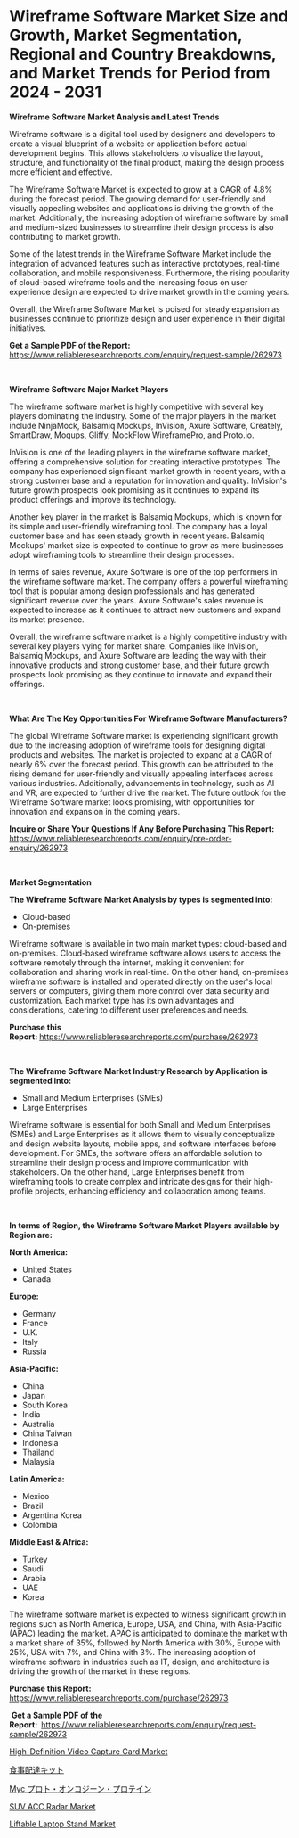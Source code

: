 <p><h1>Wireframe Software Market Size and Growth, Market Segmentation, Regional and Country Breakdowns, and Market Trends for Period from 2024 -  2031</h1></p><p><strong>Wireframe Software Market Analysis and Latest Trends</strong></p>
<p><p>Wireframe software is a digital tool used by designers and developers to create a visual blueprint of a website or application before actual development begins. This allows stakeholders to visualize the layout, structure, and functionality of the final product, making the design process more efficient and effective.</p><p>The Wireframe Software Market is expected to grow at a CAGR of 4.8% during the forecast period. The growing demand for user-friendly and visually appealing websites and applications is driving the growth of the market. Additionally, the increasing adoption of wireframe software by small and medium-sized businesses to streamline their design process is also contributing to market growth.</p><p>Some of the latest trends in the Wireframe Software Market include the integration of advanced features such as interactive prototypes, real-time collaboration, and mobile responsiveness. Furthermore, the rising popularity of cloud-based wireframe tools and the increasing focus on user experience design are expected to drive market growth in the coming years.</p><p>Overall, the Wireframe Software Market is poised for steady expansion as businesses continue to prioritize design and user experience in their digital initiatives.</p></p>
<p><strong>Get a Sample PDF of the Report:&nbsp;</strong> <a href="https://www.reliableresearchreports.com/enquiry/request-sample/262973">https://www.reliableresearchreports.com/enquiry/request-sample/262973</a></p>
<p>&nbsp;</p>
<p><strong>Wireframe Software Major Market Players</strong></p>
<p><p>The wireframe software market is highly competitive with several key players dominating the industry. Some of the major players in the market include NinjaMock, Balsamiq Mockups, InVision, Axure Software, Creately, SmartDraw, Moqups, Gliffy, MockFlow WireframePro, and Proto.io. </p><p>InVision is one of the leading players in the wireframe software market, offering a comprehensive solution for creating interactive prototypes. The company has experienced significant market growth in recent years, with a strong customer base and a reputation for innovation and quality. InVision's future growth prospects look promising as it continues to expand its product offerings and improve its technology.</p><p>Another key player in the market is Balsamiq Mockups, which is known for its simple and user-friendly wireframing tool. The company has a loyal customer base and has seen steady growth in recent years. Balsamiq Mockups' market size is expected to continue to grow as more businesses adopt wireframing tools to streamline their design processes.</p><p>In terms of sales revenue, Axure Software is one of the top performers in the wireframe software market. The company offers a powerful wireframing tool that is popular among design professionals and has generated significant revenue over the years. Axure Software's sales revenue is expected to increase as it continues to attract new customers and expand its market presence.</p><p>Overall, the wireframe software market is a highly competitive industry with several key players vying for market share. Companies like InVision, Balsamiq Mockups, and Axure Software are leading the way with their innovative products and strong customer base, and their future growth prospects look promising as they continue to innovate and expand their offerings.</p></p>
<p>&nbsp;</p>
<p><strong>What Are The Key Opportunities For Wireframe Software Manufacturers?</strong></p>
<p><p>The global Wireframe Software market is experiencing significant growth due to the increasing adoption of wireframe tools for designing digital products and websites. The market is projected to expand at a CAGR of nearly 6% over the forecast period. This growth can be attributed to the rising demand for user-friendly and visually appealing interfaces across various industries. Additionally, advancements in technology, such as AI and VR, are expected to further drive the market. The future outlook for the Wireframe Software market looks promising, with opportunities for innovation and expansion in the coming years.</p></p>
<p><strong>Inquire or Share Your Questions If Any Before Purchasing This Report:</strong> <a href="https://www.reliableresearchreports.com/enquiry/pre-order-enquiry/262973">https://www.reliableresearchreports.com/enquiry/pre-order-enquiry/262973</a></p>
<p>&nbsp;</p>
<p><strong>Market Segmentation</strong></p>
<p><strong>The Wireframe Software Market Analysis by types is segmented into:</strong></p>
<p><ul><li>Cloud-based</li><li>On-premises</li></ul></p>
<p><p>Wireframe software is available in two main market types: cloud-based and on-premises. Cloud-based wireframe software allows users to access the software remotely through the internet, making it convenient for collaboration and sharing work in real-time. On the other hand, on-premises wireframe software is installed and operated directly on the user's local servers or computers, giving them more control over data security and customization. Each market type has its own advantages and considerations, catering to different user preferences and needs.</p></p>
<p><strong>Purchase this Report:&nbsp;</strong><a href="https://www.reliableresearchreports.com/purchase/262973">https://www.reliableresearchreports.com/purchase/262973</a></p>
<p>&nbsp;</p>
<p><strong>The Wireframe Software Market Industry Research by Application is segmented into:</strong></p>
<p><ul><li>Small and Medium Enterprises (SMEs)</li><li>Large Enterprises</li></ul></p>
<p><p>Wireframe software is essential for both Small and Medium Enterprises (SMEs) and Large Enterprises as it allows them to visually conceptualize and design website layouts, mobile apps, and software interfaces before development. For SMEs, the software offers an affordable solution to streamline their design process and improve communication with stakeholders. On the other hand, Large Enterprises benefit from wireframing tools to create complex and intricate designs for their high-profile projects, enhancing efficiency and collaboration among teams.</p></p>
<p>&nbsp;</p>
<p><strong>In terms of Region, the Wireframe Software Market Players available by Region are:</strong></p>
<p>
    <p> <strong> North America: </strong>
        <ul>
            <li>United States</li>
            <li>Canada</li>
        </ul>
        </p> 
    <p> <strong> Europe: </strong>
        <ul>
            <li>Germany</li>
            <li>France</li>
            <li>U.K.</li>
            <li>Italy</li>
            <li>Russia</li>
        </ul>
        </p> 
    <p> <strong> Asia-Pacific: </strong>
        <ul>
            <li>China</li>
            <li>Japan</li>
            <li>South Korea</li>
            <li>India</li>
            <li>Australia</li>
            <li>China Taiwan</li>
            <li>Indonesia</li>
            <li>Thailand</li>
            <li>Malaysia</li>
        </ul>
        </p> 
    <p> <strong> Latin America: </strong>
        <ul>
            <li>Mexico</li>
            <li>Brazil</li>
            <li>Argentina Korea</li>
            <li>Colombia</li>
        </ul>
        </p> 
    <p> <strong> Middle East & Africa: </strong>
        <ul>
            <li>Turkey</li>
            <li>Saudi</li>
            <li>Arabia</li>
            <li>UAE</li>
            <li>Korea</li>
        </ul>
    </p>
    </p>
<p><p>The wireframe software market is expected to witness significant growth in regions such as North America, Europe, USA, and China, with Asia-Pacific (APAC) leading the market. APAC is anticipated to dominate the market with a market share of 35%, followed by North America with 30%, Europe with 25%, USA with 7%, and China with 3%. The increasing adoption of wireframe software in industries such as IT, design, and architecture is driving the growth of the market in these regions.</p></p>
<p><strong>Purchase this Report: </strong><a href="https://www.reliableresearchreports.com/purchase/262973">https://www.reliableresearchreports.com/purchase/262973</a></p>
<p>&nbsp;<strong>Get a Sample PDF of the Report:&nbsp;&nbsp;</strong><a href="https://www.reliableresearchreports.com/enquiry/request-sample/262973">https://www.reliableresearchreports.com/enquiry/request-sample/262973</a></p>
<p><strong></strong></p>
<p><p><a href="https://view.publitas.com/reportprime-1/high-definition-video-capture-card-market-size-reflecting-a-forecast-till-2031-market-by-type-by-application-and-by-geography/">High-Definition Video Capture Card Market</a></p><p><a href="https://medium.com/@cameroneffertz/2024%E5%B9%B4%E3%81%8B%E3%82%892031%E5%B9%B4%E3%81%BE%E3%81%A7%E3%81%AE%E6%9C%9F%E9%96%93%E3%81%AE%E9%A3%9F%E4%BA%8B%E3%83%87%E3%83%AA%E3%83%90%E3%83%AA%E3%83%BC%E3%82%AD%E3%83%83%E3%83%88%E5%B8%82%E5%A0%B4%E3%81%AE%E5%88%86%E6%9E%90%E3%81%A8%E4%BA%88%E6%B8%AC-b17288f4cb69">食事配達キット</a></p><p><a href="https://medium.com/@tilico28/%E3%83%9E%E3%82%A4%E3%82%AF%E3%83%97%E3%83%AD%E3%83%88%E3%82%AA%E3%83%B3%E3%82%B3%E3%82%B8%E3%83%BC%E3%83%B3%E3%83%97%E3%83%AD%E3%83%86%E3%82%A4%E3%83%B3%E5%B8%82%E5%A0%B4-2031%E5%B9%B4%E3%81%BE%E3%81%A7%E3%81%AE%E3%83%88%E3%83%AC%E3%83%B3%E3%83%89-%E4%BA%88%E6%B8%AC-%E7%AB%B6%E4%BA%89%E5%88%86%E6%9E%90-762557cfb977">Myc プロト・オンコジーン・プロテイン</a></p><p><a href="https://fuschia-pecorino-a6d.notion.site/SUV-ACC-Radar-Market-Size-Reflecting-a-Forecast-Till-2031-Market-By-Type-By-Application-and-By-Geo-a4f3d05f8d7c4b04a0b494575d185819">SUV ACC Radar Market</a></p><p><a href="https://view.publitas.com/reportprime-1/liftable-laptop-stand-market-analysis-and-market-size-global-industry-overview-market-segmentation-and-forecast-2024-to-2031/">Liftable Laptop Stand Market</a></p></p>